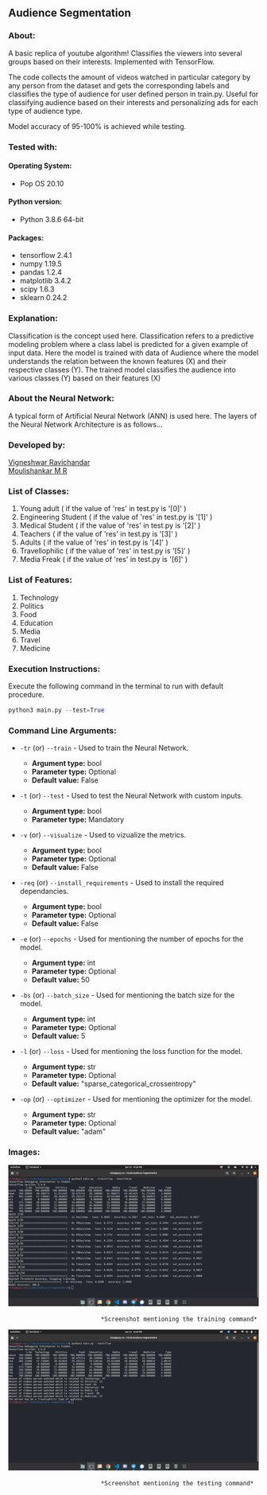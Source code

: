 ## Audience Segmentation

### About:

A basic replica of youtube algorithm! Classifies the viewers into several groups based on their interests. Implemented with TensorFlow.  

The code collects the amount of videos watched in particular category by any person from the dataset and gets the corresponding labels and classifies the type of audience for user defined person in train.py. Useful for classifying audience based on their interests and personalizing ads for each type of audience type.  

Model accuracy of 95-100% is achieved while testing.

### Tested with: 
#### Operating System:
  * Pop OS 20.10 
#### Python version:
  * Python 3.8.6 64-bit 
#### Packages:
  * tensorflow 2.4.1
  * numpy 1.19.5
  * pandas 1.2.4
  * matplotlib 3.4.2
  * scipy 1.6.3
  * sklearn 0.24.2

### Explanation: 
Classification is the concept used here. Classification refers to a predictive modeling problem where a class label is predicted for a given example of input data. Here the model is trained with data of Audience where the model understands the relation between the known features (X) and their respective classes (Y). The trained model classifies the audience into various classes (Y) based on their features (X) 

### About the Neural Network:
A typical form of Artificial Neural Network (ANN) is used here. The layers of the Neural Network Architecture is as follows... 

### Developed by:  
[Vigneshwar Ravichandar](https://github.com/ToastCoder)  
[Moulishankar M R](https://github.com/Moulishankar10)  

### List of Classes:  
1. Young adult ( if the value of 'res' in test.py is '[0]' )  
2. Engineering Student ( if the value of 'res' in test.py is '[1]' )  
3. Medical Student ( if the value of 'res' in test.py is '[2]' )  
4. Teachers ( if the value of 'res' in test.py is '[3]' )  
5. Adults ( if the value of 'res' in test.py is '[4]' )  
6. Travellophilic ( if the value of 'res' in test.py is '[5]' )  
7. Media Freak ( if the value of 'res' in test.py is '[6]' )  

### List of Features:  
1. Technology  
2. Politics  
3. Food  
4. Education  
5. Media  
6. Travel  
7. Medicine  

### Execution Instructions:  
Execute the following command in the terminal to run with default procedure.  
```python
python3 main.py --test=True
```

### Command Line Arguments:
* `-tr` (or) `--train` - Used to train the Neural Network.  
  * **Argument type:** bool  
  * **Parameter type:** Optional  
  * **Default value:** False

* `-t` (or) `--test` - Used to test the Neural Network with custom inputs.
  * **Argument type:** bool  
  * **Parameter type:** Mandatory 
  
* `-v` (or) `--visualize` - Used to vizualize the metrics.
  * **Argument type:** bool  
  * **Parameter type:** Optional
  * **Default value:** False
  
* `-req` (or) `--install_requirements` - Used to install the required dependancies.
  * **Argument type:** bool  
  * **Parameter type:** Optional  
  * **Default value:** False

* `-e` (or) `--epochs` - Used for mentioning the number of epochs for the model.
  * **Argument type:** int
  * **Parameter type:** Optional
  * **Default value:** 50

* `-bs` (or) `--batch_size` - Used for mentioning the batch size for the model.
  * **Argument type:** int
  * **Parameter type:** Optional
  * **Default value:** 5

* `-l` (or) `--loss` - Used for mentioning the loss function for the model.
  * **Argument type:** str
  * **Parameter type:** Optional
  * **Default value:** "sparse_categorical_crossentropy"

* `-op` (or) `--optimizer` - Used for mentioning the optimizer for the model.
  * **Argument type:** str
  * **Parameter type:** Optional
  * **Default value:** "adam"


### Images:  
![img1](https://github.com/ToastCoder/Audience-Segmentation/blob/master/images/img1.png)  

                              *Screenshot mentioning the training command*

![img2](https://github.com/ToastCoder/Audience-Segmentation/blob/master/images/img2.png)  

                              *Screenshot mentioning the testing command*


